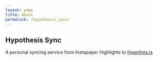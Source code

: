 ```yaml
---
layout: page
title: About
permalink: /hypothesis_sync/
---
```


## Hypothesis Sync

A personal syncing service from Instapaper Highlights to [Hypothes.is](https://web.hypothes.is)
